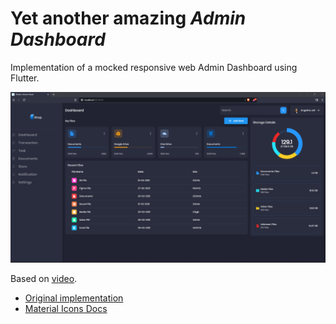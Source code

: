 # Yet another amazing _Admin Dashboard_

Implementation of a mocked responsive web Admin Dashboard using Flutter.

![Dashboard Implementation](.github/dashboard-impl.png)

Based on [video](https://www.youtube.com/watch?v=_uOgXpEHNbc).

* [Original implementation](https://github.com/abuanwar072/Flutter-Responsive-Admin-Panel-or-Dashboard)
* [Material Icons Docs](https://fonts.google.com/icons)
